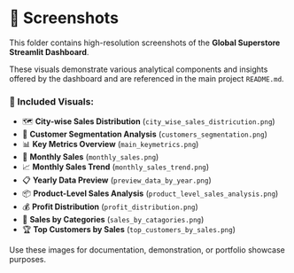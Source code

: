 # 📁 Screenshots

This folder contains high-resolution screenshots of the **Global Superstore Streamlit Dashboard**.

These visuals demonstrate various analytical components and insights offered by the dashboard and are referenced in the main project `README.md`.

### 📸 Included Visuals:
- 🗺️ **City-wise Sales Distribution** (`city_wise_sales_districution.png`)
- 👥 **Customer Segmentation Analysis** (`customers_segmentation.png`)
- 📊 **Key Metrics Overview** (`main_keymetrics.png`)
- 📅 **Monthly Sales** (`monthly_sales.png`)
- 📈 **Monthly Sales Trend** (`monthly_sales_trend.png`)
- 📋 **Yearly Data Preview** (`preview_data_by_year.png`)
- 📦 **Product-Level Sales Analysis** (`product_level_sales_analysis.png`)
- 💰 **Profit Distribution** (`profit_distribution.png`)
- 🧮 **Sales by Categories** (`sales_by_catagories.png`)
- 🏆 **Top Customers by Sales** (`top_customers_by_sales.png`)

Use these images for documentation, demonstration, or portfolio showcase purposes.
